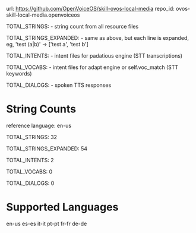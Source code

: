 
url: https://github.com/OpenVoiceOS/skill-ovos-local-media
repo_id: ovos-skill-local-media.openvoiceos

TOTAL_STRINGS:  - string count from all resource files

TOTAL_STRINGS_EXPANDED: - same as above, but each line is expanded, eg, 'test (a|b)' -> ['test a', 'test b']

TOTAL_INTENTS: - intent files for padatious engine (STT transcriptions)

TOTAL_VOCABS: - intent files for adapt engine or self.voc_match (STT keywords)

TOTAL_DIALOGS: - spoken TTS responses


# String Counts

reference language: en-us

TOTAL_STRINGS: 32  

TOTAL_STRINGS_EXPANDED: 54  

TOTAL_INTENTS: 2  

TOTAL_VOCABS: 0  

TOTAL_DIALOGS: 0  

# Supported Languages

en-us
es-es
it-it
pt-pt
fr-fr
de-de

